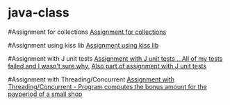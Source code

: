 # java-class

#Assignment for collections
[Assignment for collections](https://github.com/crisbc/java-class/tree/master/gradeSort)

#Assignment using kiss lib
[Assignment using kiss lib](https://github.com/crisbc/gradesort)

#Assignment with J unit tests
[Assignment with J unit tests ...All of my tests failed and I wasn't sure why.](https://github.com/crisbc/java-class/tree/JunitTests/gradeSortJunit/test)
[Also part of assignment with J unit tests](https://github.com/crisbc/java-class/tree/JunitTests/gradeSortJunit/test)

#Assignment with Threading/Concurrent
[Assignment with Threading/Concurrent - Program computes the bonus amount for the payperiod of a small shop](https://github.com/crisbc/java-class/tree/master/FlowerShop/src/flowershop)



